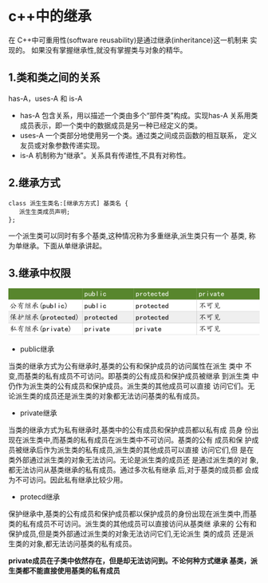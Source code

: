 # c++中的继承

在 C++中可重用性\(software reusability\)是通过继承\(inheritance\)这一机制来 实现的。 如果没有掌握继承性,就没有掌握类与对象的精华。

## 1.类和类之间的关系

has-A，uses-A 和 is-A

* has-A 包含关系，用以描述一个类由多个“部件类”构成。实现has-A 关系用类成员表示，即一个类中的数据成员是另一种已经定义的类。
* uses-A 一个类部分地使用另一个类。通过类之间成员函数的相互联系， 定义友员或对象参数传递实现。
* is-A 机制称为“继承”。关系具有传递性,不具有对称性。

## 2.继承方式

```text
class 派⽣生类名:[继承⽅方式] 基类名 {
   派⽣生类成员声明;
};
```

一个派生类可以同时有多个基类,这种情况称为多重继承,派生类只有一个 基类, 称为单继承。下面从单继承讲起。

## 3.继承中权限

![](../.gitbook/assets/markdown-img-paste-20180525141524664.png)

* ︎      public继承

当类的继承方式为公有继承时,基类的公有和保护成员的访问属性在派生 类中 不变,而基类的私有成员不可访问。即基类的公有成员和保护成员被继承 到派生类 中仍作为派生类的公有成员和保护成员。派生类的其他成员可以直接 访问它们。无 论派生类的成员还是派生类的对象都无法访问基类的私有成员    ︎      。

* ︎      private继承     ︎           ︎           

当类的继承方式为私有继承时,基类中的公有成员和保护成员都以私有成 员身 份出现在派生类中,而基类的私有成员在派生类中不可访问。基类的公有 成员和保 护成员被继承后作为派生类的私有成员,派生类的其他成员可以直接 访问它们,但 是在类外部通过派生类的对象无法访问。无论是派生类的成员还 是通过派生类的对 象,都无法访问从基类继承的私有成员。通过多次私有继承 后,对于基类的成员都 会成为不可访问。因此私有继承比较少用。

* protecd继承

保护继承中,基类的公有成员和保护成员都以保护成员的身份出现在派生类中,而基类的私有成员不可访问。派生类的其他成员可以直接访问从基类继 承来的 公有和保护成员,但是类外部通过派生类的对象无法访问它们,无论派生 类的成员 还是派生类的对象,都无法访问基类的私有成员。     ︎          

**private成员在子类中依然存在，但是却无法访问到。不论何种方式继承 基类，派生类都不能直接使用基类的私有成员**  ︎           

